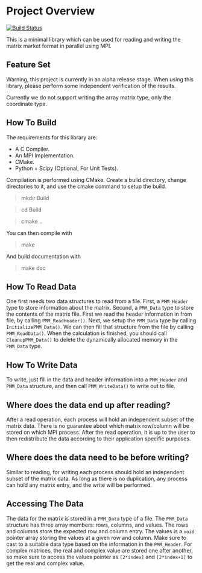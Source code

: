 # Project Overview

[![Build Status](https://travis-ci.org/william-dawson/ParallelMatrixMarket.svg?branch=master)](https://travis-ci.org/william-dawson/ParallelMatrixMarket)

This is a minimal library which can be used for reading and writing the matrix
market format in parallel using MPI.

## Feature Set

Warning, this project is currently in an alpha release stage. When using this
library, please perform some independent verification of the results.

Currently we do not support writing the array matrix type, only the coordinate
type. 

## How To Build

The requirements for this library are:

* A C Compiler.
* An MPI Implementation.
* CMake.
* Python + Scipy (Optional, For Unit Tests).

Compilation is performed using CMake. Create a build directory, change
directories to it, and use the cmake command to setup the build.

> mkdir Build

> cd Build

> cmake ..

You can then compile with

> make

And build documentation with

> make doc

## How To Read Data

One first needs two data structures to read from a file. First, a `PMM_Header`
type to store information about the matrix. Second, a `PMM_Data` type to
store the contents of the matrix file. First we read the header information
in from file, by calling `PMM_ReadHeader()`. Next, we setup the `PMM_Data`
type by calling `InitializePMM_Data()`. We can then fill that structure from
the file by calling `PMM_ReadData()`. When the calculation is finished, you
should call `CleanupPMM_Data()` to delete the dynamically allocated memory in
the `PMM_Data` type.

## How To Write Data

To write, just fill in the data and header information into a `PMM_Header`
and `PMM_Data` structure, and then call `PMM_WriteData()` to write out to file.

## Where does the data end up after reading?
After a read operation, each process will hold an independent subset of
the matrix data. There is no guarantee about which matrix row/column will
be stored on which MPI process. After the read operation, it is up to the
user to then redistribute the data according to their application specific
purposes.

## Where does the data need to be before writing?
Similar to reading, for writing each process should hold an independent
subset of the matrix data. As long as there is no duplication, any
process can hold any matrix entry, and the write will be performed.

## Accessing The Data

The data for the matrix is stored in a `PMM_Data` type of a file. The `PMM_Data`
structure has three array members: rows, columns, and values. The rows and
columns store the expected row and column entry. The values is a `void` pointer
array storing the values at a given row and column. Make sure to cast to
a suitable data type based on the information in the `PMM_Header`. For complex
matrices, the real and complex value are stored one after another, so make sure
to access the values pointer as `[2*index]` and `[2*index+1]` to get the real
and complex value.
